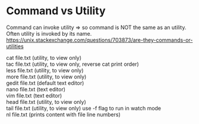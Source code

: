 # Command vs Utility
Command can invoke utility => so command is NOT the same as an utility.\
Often utility is invoked by its name.\
https://unix.stackexchange.com/questions/703873/are-they-commands-or-utilities

cat file.txt (utility, to view only)\
tac file.txt (utility, to view only, reverse cat print order)\
less file.txt (utility, to view only)\
more file.txt (utility, to view only)\
gedit file.txt (default text editor)\
nano file.txt (text editor)\
vim file.txt (text editor)\
head file.txt (utility, to view only)\
tail file.txt (utility, to view only) use -f flag to run in watch mode\
nl file.txt (prints content with file line numbers)
